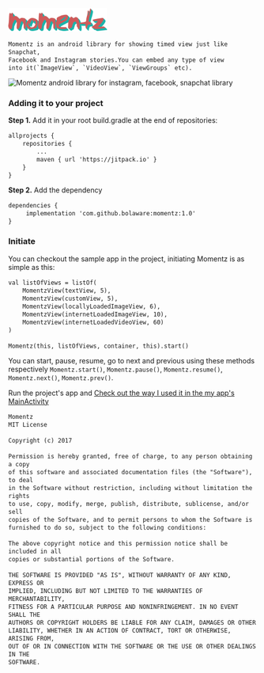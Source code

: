 <img src="Logo.png" width="200" alt="Momentz android library">

    Momentz is an android library for showing timed view just like Snapchat, 
    Facebook and Instagram stories.You can embed any type of view 
    into it(`ImageView`, `VideoView`, `ViewGroups` etc). 

<img src="momentz_demo.gif" alt="Momentz android library for instagram, facebook, snapchat library" width="200" height="400">

### Adding it to your project

**Step 1.** Add it in your root build.gradle at the end of repositories:

    allprojects {
		repositories {
			...
			maven { url 'https://jitpack.io' }
		}
	}

**Step 2.** Add the dependency

    dependencies {
	     implementation 'com.github.bolaware:momentz:1.0'
	}
	
### Initiate
You can checkout the sample app in the project, initiating Momentz is as simple as this: 

    val listOfViews = listOf(
        MomentzView(textView, 5),
        MomentzView(customView, 5),
        MomentzView(locallyLoadedImageView, 6),
        MomentzView(internetLoadedImageView, 10),
        MomentzView(internetLoadedVideoView, 60)
    )

    Momentz(this, listOfViews, container, this).start()

You can start, pause, resume, go to next and previous using these methods respectively `Momentz.start()`, `Momentz.pause()`, `Momentz.resume()`, `Momentz.next()`, `Momentz.prev()`.

Run the project's app and [Check out the way I used it in the my app's MainActivity](https://github.com/bolaware/momentz/blob/master/app/src/main/java/com/bolaware/viewsslidetimer/MainActivity.kt)

```
Momentz
MIT License

Copyright (c) 2017

Permission is hereby granted, free of charge, to any person obtaining a copy
of this software and associated documentation files (the "Software"), to deal
in the Software without restriction, including without limitation the rights
to use, copy, modify, merge, publish, distribute, sublicense, and/or sell
copies of the Software, and to permit persons to whom the Software is
furnished to do so, subject to the following conditions:

The above copyright notice and this permission notice shall be included in all
copies or substantial portions of the Software.

THE SOFTWARE IS PROVIDED "AS IS", WITHOUT WARRANTY OF ANY KIND, EXPRESS OR
IMPLIED, INCLUDING BUT NOT LIMITED TO THE WARRANTIES OF MERCHANTABILITY,
FITNESS FOR A PARTICULAR PURPOSE AND NONINFRINGEMENT. IN NO EVENT SHALL THE
AUTHORS OR COPYRIGHT HOLDERS BE LIABLE FOR ANY CLAIM, DAMAGES OR OTHER
LIABILITY, WHETHER IN AN ACTION OF CONTRACT, TORT OR OTHERWISE, ARISING FROM,
OUT OF OR IN CONNECTION WITH THE SOFTWARE OR THE USE OR OTHER DEALINGS IN THE
SOFTWARE.
```
